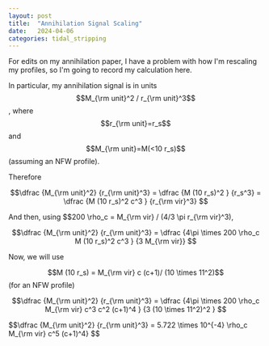 ```yaml
---
layout: post
title:  "Annihilation Signal Scaling"
date:   2024-04-06
categories: tidal_stripping
---
```


For edits on my annihilation paper, I have a problem with how I'm rescaling my profiles, so I'm going to record my calculation here.

In particular, my annihilation signal is in units $$M_{\rm unit}^2 / r_{\rm unit}^3$$, where $$r_{\rm unit}=r_s$$ and $$M_{\rm unit}=M(<10 r_s)$$ (assuming an NFW profile).

Therefore

$$\dfrac {M_{\rm unit}^2} {r_{\rm unit}^3} = \dfrac {M (10 r_s)^2 } {r_s^3} = \dfrac {M (10 r_s)^2 c^3 } {r_{\rm vir}^3} $$

And then, using $$200 \rho_c = M_{\rm vir} / (4/3 \pi r_{\rm vir}^3),


$$\dfrac {M_{\rm unit}^2} {r_{\rm unit}^3} = \dfrac {4\pi \times 200 \rho_c M (10 r_s)^2 c^3 } {3 M_{\rm vir}} $$

Now, we will use

$$M (10 r_s) = M_{\rm vir} c (c+1)/ (10 \times 11^2)$$ (for an NFW profile)

$$\dfrac {M_{\rm unit}^2} {r_{\rm unit}^3} = \dfrac {4\pi \times 200 \rho_c M_{\rm vir} c^3 c^2 (c+1)^4 } {3 (10 \times 11^2)^2 } $$

$$\dfrac {M_{\rm unit}^2} {r_{\rm unit}^3} = 5.722 \times 10^{-4} \rho_c M_{\rm vir} c^5 (c+1)^4} $$
